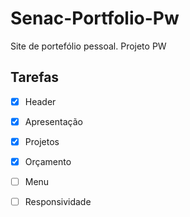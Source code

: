 # Senac-Portfolio-Pw
Site de portefólio pessoal. Projeto PW

## Tarefas

- [x] Header
- [x] Apresentação
- [x] Projetos
- [x] Orçamento
- [ ] Menu
- [ ] Responsividade

